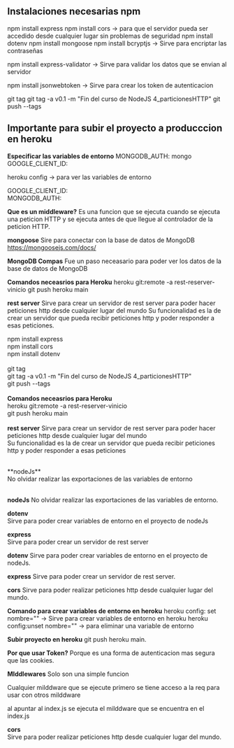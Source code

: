 
## Instalaciones necesarias npm
npm install express 
npm install cors -> para que el servidor pueda ser accedido desde cualquier lugar sin problemas de seguridad 
npm install dotenv 
npm install mongoose 
npm install bcryptjs -> Sirve para encriptar las contraseñas 

npm install express-validator -> Sirve para validar los datos que se envian al servidor

npm install jsonwebtoken -> Sirve para crear los token de autenticacion



git tag
git tag -a v0.1 -m "Fin del curso de NodeJS 4_particionesHTTP"
git push --tags

## Importante para subir el proyecto a producccion en heroku
**Especificar las variables de entorno**
MONGODB_AUTH: mongo<br>
GOOGLE_CLIENT_ID: <br>

 heroku config -> para ver las variables de entorno<br>

GOOGLE_CLIENT_ID: <br>
MONGODB_AUTH: <br>


**Que es un middleware?**
Es una funcion que se ejecuta cuando se ejecuta una peticion HTTP y se ejecuta antes de que llegue al controlador de la peticion HTTP.


**mongoose**
Sire para conectar con la base de datos de MongoDB
https://mongoosejs.com/docs/

**MongoDB Compas**
Fue un paso neceasario para poder ver los datos de la base de datos de MongoDB

**Comandos neceasrios para Heroku**
heroku git:remote -a rest-reserver-vinicio
git push heroku main

**rest server**
Sirve para crear un servidor de rest server para poder hacer peticiones http desde cualquier lugar del mundo 
Su funcionalidad es la de crear un servidor que pueda recibir peticiones http y poder responder a esas peticiones.

npm install express <br>
npm install cors <br>
npm install dotenv <br>
<br>
git tag<br>
git tag -a v0.1 -m "Fin del curso de NodeJS 4_particionesHTTP"<br>
git push --tags<br>
<br>
**Comandos neceasrios para Heroku**<br>
heroku git:remote -a rest-reserver-vinicio<br>
git push heroku main <br>
<br>
**rest server**
Sirve para crear un servidor de rest server para poder hacer peticiones http desde cualquier lugar del mundo <br>
Su funcionalidad es la de crear un servidor que pueda recibir peticiones http y poder responder a esas peticiones <br>

<br>
**nodeJs** <br>
No olvidar realizar las exportaciones de las variables de entorno<br>
<br>


**nodeJs**
No olvidar realizar las exportaciones de las variables de entorno.

**dotenv**<br>
Sirve para poder crear variables de entorno en el proyecto de nodeJs<br>

**express**<br>
Sirve para poder crear un servidor de rest server<br>


**dotenv**
Sirve para poder crear variables de entorno en el proyecto de nodeJs.

**express**
Sirve para poder crear un servidor de rest server.


**cors**
Sirve para poder realizar peticiones http desde cualquier lugar del mundo.

**Comando para crear variables de entorno en heroku**
heroku config: set nombre="" -> Sirve para crear variables de entorno en heroku
heroku config:unset nombre="" -> para eliminar una variable de entorno

**Subir proyecto en heroku**
git push heroku main.

**Por que usar Token?**
Porque es una forma de autenticacion mas segura que las cookies.


**MIddlewares**
Solo son una simple funcion<br>

Cualquier milddware que se ejecute primero se tiene acceso a la req
para usar con otros milddware<br>

al apuntar al index.js se ejecuta el milddware que se encuentra en el index.js<br>


**cors**<br>
Sirve para poder realizar peticiones http desde cualquier lugar del mundo.<br>

